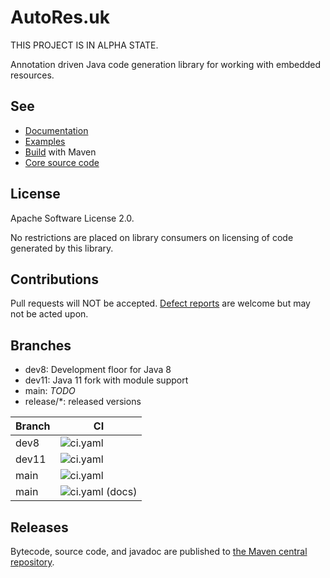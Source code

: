# AutoRes.uk

THIS PROJECT IS IN ALPHA STATE.

Annotation driven Java code generation library for working with embedded resources.

## See

 - [Documentation](https://autores.uk)
 - [Examples](code/examples/README.md)
 - [Build](code/README.md) with Maven
 - [Core source code](code/annotations/README.md)

## License

Apache Software License 2.0.

No restrictions are placed on library consumers on licensing of code generated by this library.

## Contributions

Pull requests will NOT be accepted.
[Defect reports](https://github.com/autores-uk/autores/issues) are welcome but may not be acted upon.

## Branches

 - dev8: Development floor for Java 8
 - dev11: Java 11 fork with module support
 - main: *TODO*
 - release/*: released versions

| Branch | CI                                                                                                       |
| ------ | -------------------------------------------------------------------------------------------------------- |
| dev8   | ![ci.yaml](https://github.com/autores-uk/autores/actions/workflows/ci.yaml/badge.svg?branch=dev8)        |
| dev11  | ![ci.yaml](https://github.com/autores-uk/autores/actions/workflows/ci.yaml/badge.svg?branch=dev11)       |
| main   | ![ci.yaml](https://github.com/autores-uk/autores/actions/workflows/ci.yaml/badge.svg?branch=main)        |
| main   | ![ci.yaml](https://github.com/autores-uk/autores/actions/workflows/ci.yaml/badge.svg?branch=main) (docs) |

## Releases

Bytecode, source code, and javadoc are published to 
[the Maven central repository](https://s01.oss.sonatype.org/content/repositories/releases/uk/autores/annotations/).
